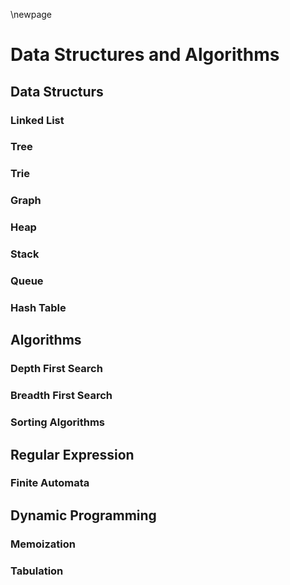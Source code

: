 \newpage

# Data Structures and Algorithms

## Data Structurs

### Linked List

### Tree

### Trie

### Graph

### Heap

### Stack

### Queue

### Hash Table

## Algorithms

### Depth First Search

### Breadth First Search

### Sorting Algorithms

## Regular Expression

### Finite Automata

## Dynamic Programming

### Memoization

### Tabulation
